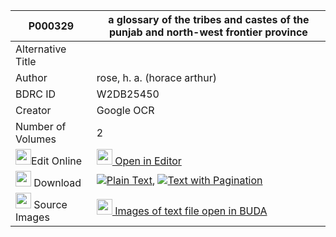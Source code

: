 |P000329|a glossary of the tribes and castes of the punjab and north-west frontier province 
| --- | --- 
|Alternative Title |
|Author| rose, h. a. (horace arthur)
|BDRC ID | W2DB25450
|Creator | Google OCR
|Number of Volumes| 2
|<img width="25" src="https://img.icons8.com/color/25/000000/edit-property.png">Edit Online| [<img width="25" src="https://avatars.githubusercontent.com/u/45091458?s=200&v=4"> Open in Editor](http://editor.openpecha.org/P000329)
|<img width="25" src="https://img.icons8.com/fluent/48/000000/download-2.png"/>  Download | [![](https://img.icons8.com/color/20/000000/txt.png)Plain Text](https://github.com/Openpecha/P000329/releases/download/v2/a_glossary_of_the_tribes_and_c_plain_P000329.zip), [![](https://img.icons8.com/color/20/000000/txt.png)Text with Pagination](https://github.com/Openpecha/P000329/releases/download/v2/a_glossary_of_the_tribes_and_c_pages_P000329.zip)
|<img width="25" src="https://img.icons8.com/plasticine/100/000000/pictures-folder.png"/>  Source Images | [<img width="25" src="https://library.bdrc.io/icons/BUDA-small.svg"> Images of text file open in BUDA](https://library.bdrc.io/show/bdr:W2DB25450)